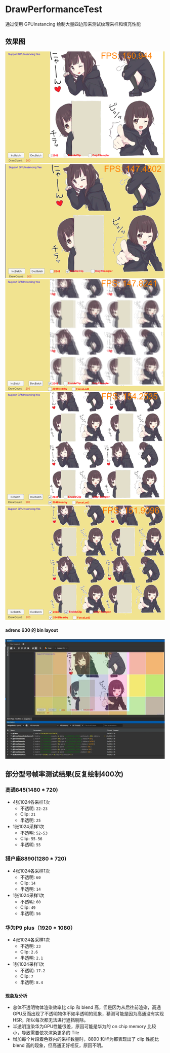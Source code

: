 # DrawPerformanceTest
通过使用 GPUInstancing 绘制大量四边形来测试纹理采样和填充性能

## 效果图
![image](Preview/1.png)
![image](Preview/2.png)
![image](Preview/3.png)
![image](Preview/4.png)
![image](Preview/5.png)

#### adreno 630 的 bin layout
![image](Preview/adrenoBin.jpg)

## 部分型号帧率测试结果(反复绘制400次)
### 高通845(1480 * 720)
* 4张1024各采样1次
    * 不透明: `22-23`
    * Clip: `21`
    * 半透明: `25`
* 1张1024采样1次
    * 不透明: `52-53`
    * Clip: `55-56`
    * 半透明: `55`

### 猎户座8890(1280 * 720)
* 4张1024各采样1次
    * 不透明: `60`
    * Clip: `14`
    * 半透明: `14`
* 1张1024采样1次
    * 不透明: `60`
    * Clip: `49`
    * 半透明: `56`

### 华为P9 plus（1920 * 1080）
* 4张1024各采样1次
    * 不透明: `23`
    * Clip: `2.6`
    * 半透明: `2.1`
* 1张1024采样1次
    * 不透明: `17.2`
    * Clip: `7`
    * 半透明: `8.4`

### `现象及分析`
* 总体不透明物体渲染效率比 clip 和 blend 高，但是因为从后往前渲染，高通GPU反而出现了不透明物体不如半透明的现象，猜测可能是因为高通没有实现HSR，所以每次都无法进行遮挡剔除。
* 半透明渲染华为GPU性能很差，原因可能是华为的 on chip memory 比较小，导致需要依次渲染更多的 Tile
* 增加每个片段着色器内的采样数量时，8890 和华为都表现出了 clip 性能比 blend 高的现象，但高通正好相反，原因不明。